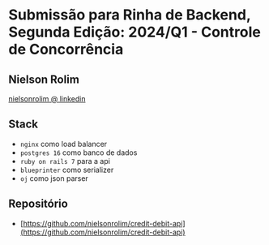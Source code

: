 # Submissão para Rinha de Backend, Segunda Edição: 2024/Q1 - Controle de Concorrência

## Nielson Rolim

[nielsonrolim @ linkedin](https://www.linkedin.com/in/nielsonrolim/)

## Stack
- `nginx` como load balancer
- `postgres 16` como banco de dados
- `ruby on rails 7` para a api
- `blueprinter` como serializer
- `oj` como json parser

## Repositório
- [https://github.com/nielsonrolim/credit-debit-api](https://github.com/nielsonrolim/credit-debit-api)

